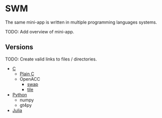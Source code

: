 # SWM

The same mini-app is written in multiple programming languages systems. 

TODO: Add overview of mini-app. 

## Versions

TODO: Create valid links to files /  directories. 
- [C](swm_c)
    - [Plain C](/swm_c/shallow_swap.c)
    - OpenACC
        - [swap](/swm_c/shallow_swap.acc.c)
        - [tile](/swm_c/shallow_swap.acc.Tile.c)
- [Python](swm_python)
    - numpy
    - gt4py 
- [Julia](swm_julia) 
